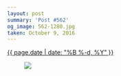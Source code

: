 ```yaml
---
layout: post
summary: 'Post #562'
og_image: 562-1280.jpg
taken: October 9, 2016
---
```


<div class="post">
 <time>
  <a href="/562">
   {{ page.date | date: "%B %-d, %Y" }}
  </a>
 </time>
 <a href="/562">
  <figure data-taken="10/9/2016">
   <img sizes="(min-width: 700px) 50vw, calc(100vw - 2rem)" src="{{ site.assets_url }}/562-640.jpg" srcset="{{ site.assets_url }}/562-320.jpg 320w, {{ site.assets_url }}/562-640.jpg 640w, {{ site.assets_url }}/562-960.jpg 960w, {{ site.assets_url }}/562-1280.jpg 1280w"/>
  </figure>
 </a>
</div>
